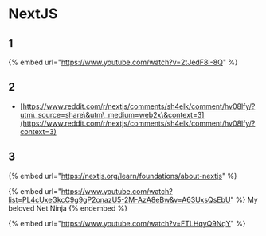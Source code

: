 # NextJS

## 1

{% embed url="https://www.youtube.com/watch?v=2tJedF8I-8Q" %}

## 2

* [https://www.reddit.com/r/nextjs/comments/sh4elk/comment/hv08lfy/?utm\_source=share\&utm\_medium=web2x\&context=3](https://www.reddit.com/r/nextjs/comments/sh4elk/comment/hv08lfy/?context=3)

## 3

{% embed url="https://nextjs.org/learn/foundations/about-nextjs" %}

{% embed url="https://www.youtube.com/watch?list=PL4cUxeGkcC9g9gP2onazU5-2M-AzA8eBw&v=A63UxsQsEbU" %}
My beloved Net Ninja
{% endembed %}

{% embed url="https://www.youtube.com/watch?v=FTLHqyQ9NqY" %}

